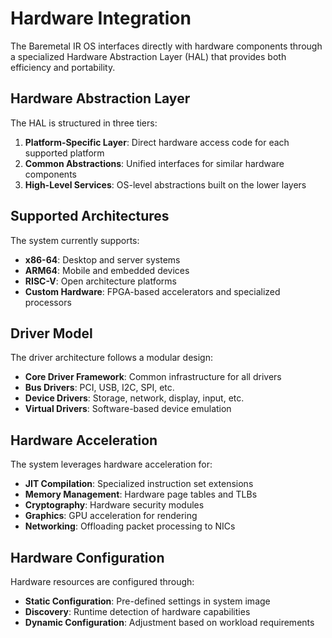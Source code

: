 # Hardware Integration

The Baremetal IR OS interfaces directly with hardware components through a specialized Hardware Abstraction Layer (HAL) that provides both efficiency and portability.

## Hardware Abstraction Layer

The HAL is structured in three tiers:
1. **Platform-Specific Layer**: Direct hardware access code for each supported platform
2. **Common Abstractions**: Unified interfaces for similar hardware components
3. **High-Level Services**: OS-level abstractions built on the lower layers

## Supported Architectures

The system currently supports:
- **x86-64**: Desktop and server systems
- **ARM64**: Mobile and embedded devices
- **RISC-V**: Open architecture platforms
- **Custom Hardware**: FPGA-based accelerators and specialized processors

## Driver Model

The driver architecture follows a modular design:
- **Core Driver Framework**: Common infrastructure for all drivers
- **Bus Drivers**: PCI, USB, I2C, SPI, etc.
- **Device Drivers**: Storage, network, display, input, etc.
- **Virtual Drivers**: Software-based device emulation

## Hardware Acceleration

The system leverages hardware acceleration for:
- **JIT Compilation**: Specialized instruction set extensions
- **Memory Management**: Hardware page tables and TLBs
- **Cryptography**: Hardware security modules
- **Graphics**: GPU acceleration for rendering
- **Networking**: Offloading packet processing to NICs

## Hardware Configuration

Hardware resources are configured through:
- **Static Configuration**: Pre-defined settings in system image
- **Discovery**: Runtime detection of hardware capabilities
- **Dynamic Configuration**: Adjustment based on workload requirements

